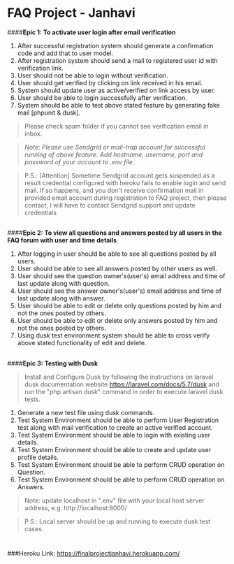 # FAQ Project - Janhavi
####**Epic 1: To activate user login after email verification**
1. After successful registration system should generate a confirmation code and add that to user model.
2. After registration system should send a mail to registered user id with verification link.
3. User should not be able to login without verification.
4. User should get verified by clicking on link received in his email.
5. System should update user as active/verified on link access by user.
6. User should be able to login successfully after verification.
7. System should be able to test above stated feature by generating fake mail [phpunit & dusk].

>Please check spam folder if you cannot see verification email in inbox.

>_Note: Please use Sendgrid or mail-trap account for successful running of above feature. Add hostname, username, port and password of your account to .env file._

>P.S.: [Attention] Sometime Sendgrid account gets suspended as a result  credential configured with heroku fails to enable login and send mail. If so happens, and you don't receive confirmation mail in provided email account during registration to FAQ project, then please contact, I will have to contact Sendgrid support and update credentials
##
##
####**Epic 2: To view all questions and answers posted by all users in the FAQ forum with user and time details**
1. After logging in user should be able to see all questions posted by all users.
2. User should be able to see all answers posted by other users as well.
3. User should see the question owner's(user's) email address and time of last update along with question.
3. User should see the answer owner's(user's) email address and time of last update along with answer.
4. User should be able to edit or delete only questions posted by him and not the ones posted by others.
5. User should be able to edit or delete only answers posted by him and not the ones posted by others.
6. Using dusk test environment system should be able to cross verify above stated functionality of edit and delete.

##
##
####**Epic 3: Testing with Dusk**
> Install and Configure Dusk by following the instructions on laravel dusk documentation website https://laravel.com/docs/5.7/dusk and run the "php artisan dusk" command in order to execute laravel dusk tests. 
1. Generate a new test file using dusk commands.
2. Test System Environment should be able to perform User Registration test along with mail verification to create an active verified account.
3. Test System Environment should be able to login with existing user details.
4. Test System Environment should be able to create and update user profile details.
5. Test System Environment should be able to perform CRUD operation on Question.
6. Test System Environment should be able to perform CRUD operation on Answers.

>Note: update localhost in ".env" file with your local host server address, e.g. http://localhost:8000/

>P.S.: Local server should be up and running to execute dusk test cases.

#
#

###Heroku Link: 
https://finalprojectjanhavi.herokuapp.com/ 

##
